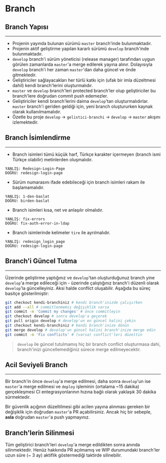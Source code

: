 # Branch

## Branch Yapısı
----------------

- Projenin yayında bulunan sürümü `master` branch'inde bulunmaktadır.
- Projenin aktif geliştirme yapılan kararlı sürümü `develop` branch'inde bulunmaktadır.
- `develop` branch'i sürüm yöneticisi (release manager) tarafından uygun görülen zamanlarda `master`'a merge edilerek yayına alınır. Dolayısıyla `develop` branch'i her zaman `master`'dan daha güncel ve önde gitmektedir.
- Geliştiriciler sağlayacakları her türlü katkı için (ufak bir imla düzeltmesi dahil) kendi branch'lerini oluşturmalıdır.
-  `master` ve `develop` branch'leri protected branch'ler olup geliştiriciler bu branch'lere doğrudan commit push edemezler.
- Geliştiriciler kendi branch'lerini daima `develop`'tan oluşturmalıdırlar. `master` branch'i geriden geldiği için, yeni branch oluştururken kaynak olarak kullanılmamalıdır.
- Özetle bu proje `develop` -> `gelistici-branchi` -> `develop` -> `master` akışını izlemektedir.

## Branch İsimlendirme
----------------------

- Branch isimleri tümü küçük harf, Türkçe karakter içermeyen (branch ismi Türkçe olabilir) metinlerden oluşmalıdır.

```
YANLIŞ: Redesign-Login-Page
DOĞRU: redesign-login-page
```

- Sürüm numarasını ifade edebileceği için branch isimleri rakam ile başlamamalıdır.

```
YANLIŞ: 1-den-baslat
DOĞRU: birden-baslat
```

- Branch isimleri kısa, net ve anlaşılır olmalıdır.

```
YANLIŞ: fix-errors
DOĞRU: fix-auth-error-in-ldap
```

- Branch isimlerinde kelimeler `tire` ile ayrılmalıdır.

```
YANLIŞ: redesign_login_page
DOĞRU: redesign-login-page
```

## Branch'i Güncel Tutma
------------------------

Üzerinde geliştirme yaptığınız ve `develop`'tan oluşturduğunuz branch yine `develop`'a merge edileceği için - üzerinde çalıştığınız branch'i düzenli olarak `develop`'la güncelleyiniz. Aksi halde conflict oluşabilir. Aşağıda bu süreç basitçe gösterilmiştir:

```bash
git checkout kendi-branchiniz # kendi branch'inizde çalışırken
git add --all # commitlenmemiş değişiklik varsa
git commit -m 'Commit my changes' # önce commitleyin
git checkout develop # sonra develop'a geçerek
git pull origin develop # develop'un en güncel halini çekin
git checkout kendi-branchiniz # kendi branch'inize dönün
git merge develop # develop'un güncel halini branch'inize merge edin
git commit -m 'Fix conflicts' # (varsa) conflict'leri düzeltin
```

> `develop` ile güncel tutulmamış hiç bir branch conflict oluşturmasa dahi, branch'inizi güncellemediğiniz sürece merge edilmeyecektir.

## Acil Seviyeli Branch
-----------------------

Bir branch'in önce `develop`'a merge edilmesi, daha sonra `develop`'un ise `master`'a merge edilmesi ve `deploy` işleminin (ortalama ~15 dakika) gerçekleşmesi CI entegrasyonlarının hızına bağlı olarak yaklaşık 30 dakika sürmektedir.

Bir güvenlik açığının düzeltilmesi gibi acilen yayına alınması gereken bir değişiklik için doğrudan `master`'a PR açabilirsiniz. Ancak hiç bir sebeple, **asla** doğrudan `master`'a push yapmayınız.

## Branch'lerin Silinmesi

Tüm geliştirici branch'leri `develop`'a merge edildikten sonra anında silinmektedir. Henüz hakkında PR açılmamış ve WIP durumundaki branch'ler uzun süre (~ 3 ay) aktiflik göstermediği taktirde silinebilir.
